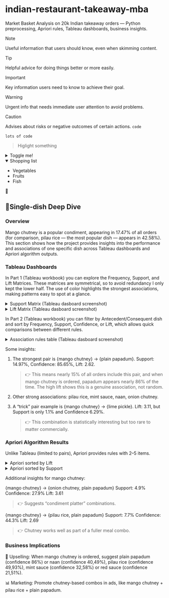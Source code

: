 # indian-restaurant-takeaway-mba
Market Basket Analysis on 20k Indian takeaway orders — Python preprocessing, Apriori rules, Tableau dashboards, business insights.

> [!NOTE]
> Useful information that users should know, even when skimming content.

> [!TIP]
> Helpful advice for doing things better or more easily.

> [!IMPORTANT]
> Key information users need to know to achieve their goal.

> [!WARNING]
> Urgent info that needs immediate user attention to avoid problems.

> [!CAUTION]
> Advises about risks or negative outcomes of certain actions.
`code`

```
lots of code
```
>Higlight something

<details><summary>Toggle me!</summary>Peek a boo!</details>

<details open>
<summary>Shopping list</summary>

* Vegetables
* Fruits
* Fish

</details>

:mango:

## 🥭Single-dish Deep Dive

### Overview

Mango chutney is a popular condiment, appearing in 17.47% of all orders (for comparison, pilau rice — the most popular dish — appears in 42.58%).
This section shows how the project provides insights into the performance and associations of one specific dish across Tableau dashboards and Apriori algorithm outputs.

### Tableau Dashboards

In Part 1 (Tableau workbook) you can explore the Frequency, Support, and Lift Matrices. These matrices are symmetrical, so to avoid redundancy I only kept the lower half.
The use of color highlights the strongest associations, making patterns easy to spot at a glance.

<details><summary>Support Matrix (Tableau dasboard screenshot)</summary>
<img src="visuals/mango_chutney_support_matrix.png" width="500" height="300">
</details>

<details><summary>Lift Matrix (Tableau dasboard screenshot)</summary>
<img src="visuals/mango_chutney_lift_matrix.png" width="500" height="300">
</details>

In Part 2 (Tableau workbook) you can filter by Antecedent/Consequent dish and sort by Frequency, Support, Confidence, or Lift, which allows quick comparisons between different rules.
<details><summary>Association rules table (Tableau dasboard screenshot)</summary>
<img src="visuals/mango_chutney_associations_rules_dashboard.png" width="500" height="300">
</details>

Some insights: 

1. The strongest pair is {mango chutney} → {plain papadum}. Support: 14.97%, Confidence: 85.65%, Lift: 2.62.
   >👉 This means nearly 15% of all orders include this pair, and when mango chutney is ordered, papadum appears nearly 86% of the time. The high lift shows this is a genuine association, not     random.

2. Other strong associations: pilau rice, mint sauce, naan, onion chutney.

3. A “trick” pair example is {mango chutney} → {lime pickle}. Lift: 3.11, but Support is only 1.1% and Confidence 6.29%.
   >👉 This combination is statistically interesting but too rare to matter commercially.

### Apriori Algorithm Results
Unlike Tableau (limited to pairs), Apriori provides rules with 2–5 items.

<details>
<summary>Apriori sorted by Lift</summary>
  
```
{mango chutney} -> {onion chutney, plain papadum} (conf: 0.279, supp: 0.049, lift: 3.619, conv: 1.280)
{mango chutney} -> {plain papadum, red sauce} (conf: 0.202, supp: 0.035, lift: 3.237, conv: 1.175)
{mango chutney} -> {onion chutney} (conf: 0.296, supp: 0.052, lift: 3.207, conv: 1.289)
{mango chutney} -> {onion bhaji, plain papadum} (conf: 0.234, supp: 0.041, lift: 3.009, conv: 1.204)
{mango chutney} -> {mint sauce, plain papadum} (conf: 0.295, supp: 0.052, lift: 2.968, conv: 1.278)
{mango chutney} -> {red sauce} (conf: 0.215, supp: 0.038, lift: 2.911, conv: 1.180)
{mango chutney} -> {garlic naan, plain papadum} (conf: 0.207, supp: 0.036, lift: 2.795, conv: 1.168)
{mango chutney} -> {naan, pilau rice, plain papadum} (conf: 0.210, supp: 0.037, lift: 2.790, conv: 1.171)
{mango chutney} -> {naan, plain papadum} (conf: 0.353, supp: 0.062, lift: 2.788, conv: 1.350)
{mango chutney} -> {bombay aloo, plain papadum} (conf: 0.220, supp: 0.038, lift: 2.728, conv: 1.178)
{mango chutney} -> {pilau rice, plain papadum} (conf: 0.443, supp: 0.077, lift: 2.688, conv: 1.500)
{mango chutney} -> {plain papadum} (conf: 0.856, supp: 0.150, lift: 2.618, conv: 4.688)
{mango chutney} -> {mint sauce} (conf: 0.326, supp: 0.057, lift: 2.564, conv: 1.295)
{mango chutney} -> {onion bhaji} (conf: 0.264, supp: 0.046, lift: 1.443, conv: 1.110)
{mango chutney} -> {naan, pilau rice} (conf: 0.232, supp: 0.041, lift: 1.303, conv: 1.070)
{mango chutney} -> {naan} (conf: 0.405, supp: 0.071, lift: 1.192, conv: 1.110)
{mango chutney} -> {chicken tikka masala} (conf: 0.208, supp: 0.036, lift: 1.175, conv: 1.039)
{mango chutney} -> {pilau rice} (conf: 0.499, supp: 0.087, lift: 1.173, conv: 1.147)
{mango chutney} -> {bombay aloo} (conf: 0.245, supp: 0.043, lift: 1.165, conv: 1.046)
{mango chutney} -> {garlic naan} (conf: 0.228, supp: 0.040, lift: 1.143, conv: 1.037)
```
</details>


<details>
<summary>Apriori sorted by Support</summary>
  
```
{mango chutney} -> {plain papadum} (conf: 0.856, supp: 0.150, lift: 2.618, conv: 4.688)
{mango chutney} -> {pilau rice} (conf: 0.499, supp: 0.087, lift: 1.173, conv: 1.147)
{mango chutney} -> {pilau rice, plain papadum} (conf: 0.443, supp: 0.077, lift: 2.688, conv: 1.500)
{mango chutney} -> {naan} (conf: 0.405, supp: 0.071, lift: 1.192, conv: 1.110)
{mango chutney} -> {naan, plain papadum} (conf: 0.353, supp: 0.062, lift: 2.788, conv: 1.350)
{mango chutney} -> {mint sauce} (conf: 0.326, supp: 0.057, lift: 2.564, conv: 1.295)
{mango chutney} -> {onion chutney} (conf: 0.296, supp: 0.052, lift: 3.207, conv: 1.289)
{mango chutney} -> {mint sauce, plain papadum} (conf: 0.295, supp: 0.052, lift: 2.968, conv: 1.278)
{mango chutney} -> {onion chutney, plain papadum} (conf: 0.279, supp: 0.049, lift: 3.619, conv: 1.280)
{mango chutney} -> {onion bhaji} (conf: 0.264, supp: 0.046, lift: 1.443, conv: 1.110)
{mango chutney} -> {bombay aloo} (conf: 0.245, supp: 0.043, lift: 1.165, conv: 1.046)
{mango chutney} -> {onion bhaji, plain papadum} (conf: 0.234, supp: 0.041, lift: 3.009, conv: 1.204)
{mango chutney} -> {naan, pilau rice} (conf: 0.232, supp: 0.041, lift: 1.303, conv: 1.070)
{mango chutney} -> {garlic naan} (conf: 0.228, supp: 0.040, lift: 1.143, conv: 1.037)
{mango chutney} -> {bombay aloo, plain papadum} (conf: 0.220, supp: 0.038, lift: 2.728, conv: 1.178)
{mango chutney} -> {red sauce} (conf: 0.215, supp: 0.038, lift: 2.911, conv: 1.180)
{mango chutney} -> {naan, pilau rice, plain papadum} (conf: 0.210, supp: 0.037, lift: 2.790, conv: 1.171)
{mango chutney} -> {chicken tikka masala} (conf: 0.208, supp: 0.036, lift: 1.175, conv: 1.039)
{mango chutney} -> {garlic naan, plain papadum} (conf: 0.207, supp: 0.036, lift: 2.795, conv: 1.168)
{mango chutney} -> {plain papadum, red sauce} (conf: 0.202, supp: 0.035, lift: 3.237, conv: 1.175)

```
</details>

Additional insights for mango chutney:

{mango chutney} → {onion chutney, plain papadum}
Support: 4.9%
Confidence: 27.9%
Lift: 3.61
>👉 Suggests “condiment platter” combinations.


{mango chutney} → {pilau rice, plain papadum}
Support: 7.7%
Confidence: 44.3%
Lift: 2.69
>👉 Chutney works well as part of a fuller meal combo.

### Business Implications
🛒 Upselling: When mango chutney is ordered, suggest plain papadum (confidence 86%) or naan (confidence 40,49%), pilau rice (confidence 49,93%), mint sauce (confidence 32,58%) or red sauce (confidence 21,51%).

📊 Marketing: Promote chutney-based combos in ads, like mango chutney + pilau rice + plain papadum.
